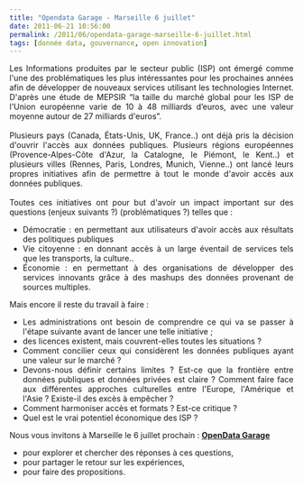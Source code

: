 ```yaml
---
title: "Opendata Garage - Marseille 6 juillet"
date: 2011-06-21 10:56:00
permalink: /2011/06/opendata-garage-marseille-6-juillet.html
tags: [donnée data, gouvernance, open innovation]
---
```


<p style="text-align: justify">Les Informations produites par le secteur public (ISP) ont émergé comme l'une des problématiques les plus intéressantes pour les prochaines années afin de développer de nouveaux services utilisant les technologies Internet. D'après une étude de MEPSIR “la taille du marché global pour les ISP de l'Union européenne varie de 10 à 48 milliards d’euros, avec une valeur moyenne autour de 27 milliards d'euros”.<br /><br />Plusieurs pays (Canada, États-Unis, UK, France..) ont déjà pris la décision d'ouvrir l'accès aux données publiques. Plusieurs régions européennes (Provence-Alpes-Côte d'Azur, la Catalogne, le Piémont, le Kent..) et plusieurs villes (Rennes, Paris, Londres, Munich, Vienne..) ont lancé leurs propres initiatives afin de permettre à tout le monde d'avoir accès aux données publiques.<br /><br />Toutes ces initiatives ont pour but d'avoir un impact important sur des questions (enjeux suivants ?) (problématiques ?) telles que :</p>   <!--more-->   <ul style="text-align: justify"> <li>Démocratie : en permettant aux utilisateurs d'avoir accès aux résultats des politiques publiques</li> <li>Vie citoyenne : en donnant accès à un large éventail de services tels que les transports, la culture.. </li> <li>Économie : en permettant à des organisations de développer des services innovants grâce à des mashups des données provenant de sources multiples.</li> </ul> <p style="text-align: justify">Mais encore il reste du travail à faire :</p> <ul style="text-align: justify"> <li>Les administrations ont besoin de comprendre ce qui va se passer à l'étape suivante avant de lancer une telle initiative ;</li> <li>des licences existent, mais couvrent-elles toutes les situations ?</li> <li>Comment concilier ceux qui considèrent les données publiques ayant une valeur sur le marché ?</li> <li>Devons-nous définir certains limites ? Est-ce que la frontière entre données publiques et données privées est claire ? Comment faire face aux différentes approches culturelles entre l'Europe, l'Amérique et l'Asie ? Existe-il des excès à empêcher ? </li> <li>Comment harmoniser accès et formats ? Est-ce critique ? </li> <li>Quel est le vrai potentiel économique des ISP ?</li> </ul> <p style="text-align: justify">Nous vous invitons à Marseille le 6 juillet prochain : <strong><a href="http://opendatagarage.org/pg/cmspages/read/presentation" target="_blank">OpenData Garage</a></strong></p> <ul> <li>pour explorer et chercher des réponses à ces questions,</li> <li>pour partager le retour sur les expériences, </li> <li>pour faire des propositions.</li> </ul>
